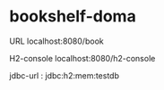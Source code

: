 # bookshelf-doma

URL
localhost:8080/book

H2-console
localhost:8080/h2-console

jdbc-url : jdbc:h2:mem:testdb
